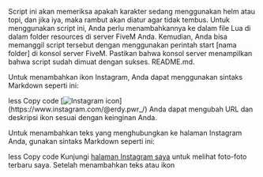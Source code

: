 Script ini akan memeriksa apakah karakter sedang menggunakan helm atau topi, dan jika iya, maka rambut akan diatur agar tidak tembus. Untuk menggunakan script ini, Anda perlu menambahkannya ke dalam file Lua di dalam folder resources di server FiveM Anda. Kemudian, Anda bisa memanggil script tersebut dengan menggunakan perintah start [nama folder] di konsol server FiveM. Pastikan bahwa konsol server menampilkan bahwa script sudah dimuat dengan sukses.
README.md.

Untuk menambahkan ikon Instagram, Anda dapat menggunakan sintaks Markdown seperti ini:

less
Copy code
[![Instagram icon]([https://image.flaticon.com/icons/png/128/1384/1384063.png](https://ibb.co/TWYTZgV))](https://www.instagram.com/@erdy.pwr_/)
Anda dapat mengubah URL dan deskripsi ikon sesuai dengan keinginan Anda.

Untuk menambahkan teks yang menghubungkan ke halaman Instagram Anda, gunakan sintaks Markdown seperti ini:

less
Copy code
Kunjungi [halaman Instagram saya](https://www.instagram.com/@erdy.pwr_/) untuk melihat foto-foto terbaru saya.
Setelah menambahkan teks atau ikon 
